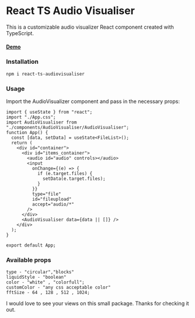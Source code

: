 # React TS Audio Visualiser

This is a customizable audio visualizer React component created with TypeScript.

#### [Demo](https://react-audio-visualiser.vercel.app/)

### Installation

```
npm i react-ts-audiovisualiser
```

### Usage

Import the AudioVisualizer component and pass in the necessary props:

```
import { useState } from "react";
import "./App.css";
import AudioVisualiser from "./components/AudioVisualiser/AudioVisualiser";
function App() {
  const [data, setData] = useState<FileList>();
  return (
    <div id="container">
      <div id="items_container">
        <audio id="audio" controls></audio>
        <input
          onChange={(e) => {
            if (e.target.files) {
              setData(e.target.files);
            }
          }}
          type="file"
          id="fileupload"
          accept="audio/*"
        />
      </div>
      <AudioVisualiser data={data || []} />
    </div>
  );
}

export default App;
```

### Available props

```
type - "circular","blocks"
liquidStyle - "boolean"
color - "white" , "colorfull";
customColor - "any css acceptable color"
fftSize - 64 , 128 , 512 , 1024;
```

I would love to see your views on this small package. Thanks for checking it out.
